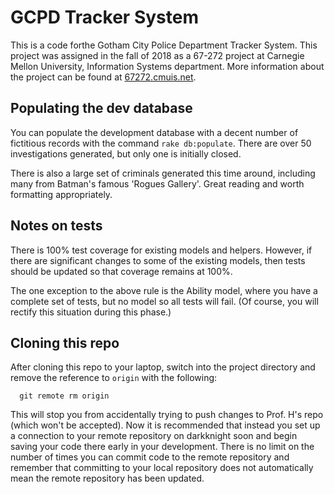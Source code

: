 GCPD Tracker System 
===
This is a code forthe Gotham City Police Department Tracker System.  This project was assigned in the fall of 2018 as a 67-272 project at Carnegie Mellon University, Information Systems department.  More information about the project can be found at [67272.cmuis.net](https://67272.cmuis.net).

Populating the dev database
---
You can populate the development database with a decent number of fictitious records with the command `rake db:populate`.  There are over 50 investigations generated, but only one is initially closed.

There is also a large set of criminals generated this time around, including many from Batman's famous 'Rogues Gallery'. Great reading and worth formatting appropriately.


Notes on tests
---
There is 100% test coverage for existing models and helpers.  However, if there are significant changes to some of the existing models, then tests should be updated so that coverage remains at 100%.

The one exception to the above rule is the Ability model, where you have a complete set of tests, but no model so all tests will fail.  (Of course, you will rectify this situation during this phase.)


Cloning this repo
---
After cloning this repo to your laptop, switch into the project directory and remove the reference to `origin` with the following:

```
  git remote rm origin
```

This will stop you from accidentally trying to push changes to Prof. H's repo (which won't be accepted).  Now it is recommended that instead you set up a connection to your remote repository on darkknight soon and begin saving your code there early in your development.  There is no limit on the number of times you can commit code to the remote repository and remember that committing to your local repository does not automatically mean the remote repository has been updated.


